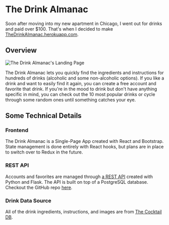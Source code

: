 # The Drink Almanac

Soon after moving into my new apartment in Chicago, I went out for drinks and paid over $100. That's when I decided to make [TheDrinkAlmanac.herokuapp.com](https://thedrinkalmanac.herokuapp.com).

## Overview

![The Drink Almanac's Landing Page](screenshots/home.png)

The Drink Almanac lets you quickly find the ingredients and instructions for hundreds of drinks (alcoholic and some non-alcoholic options). If you like a drink and want to easily find it again, you can create a free account and favorite that drink. If you're in the mood to drink but don't have anything specific in mind, you can check out the 10 most popular drinks or cycle through some random ones until something catches your eye.


## Some Technical Details

### Frontend

The Drink Almanac is a Single-Page App created with React and Bootstrap. State management is done entirely with React hooks, but plans are in place to switch over to Redux in the future.

### REST API 

Accounts and favorites are managed through [a REST API](https://thedrinkalmanacapi.herokuapp.com) created with Python and Flask. The API is built on top of a PostgreSQL database. Checkout the GitHub repo [here](https://github.com/ryan-kp-miller/The-Drink-Almanac-API).

### Drink Data Source

All of the drink ingredients, instructions, and images are from [The Cocktail DB](https://www.thecocktaildb.com/api.php).
